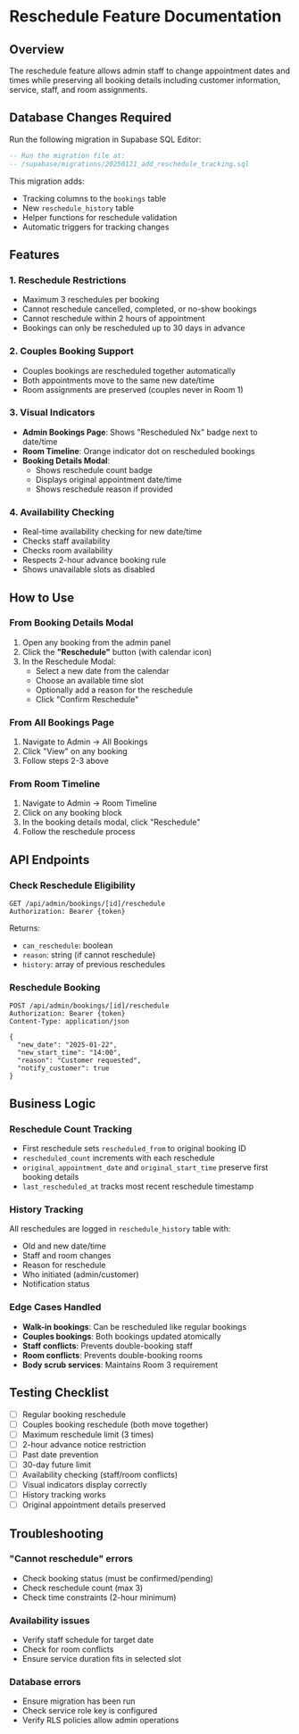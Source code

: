 # Reschedule Feature Documentation

## Overview
The reschedule feature allows admin staff to change appointment dates and times while preserving all booking details including customer information, service, staff, and room assignments.

## Database Changes Required

Run the following migration in Supabase SQL Editor:

```sql
-- Run the migration file at:
-- /supabase/migrations/20250121_add_reschedule_tracking.sql
```

This migration adds:
- Tracking columns to the `bookings` table
- New `reschedule_history` table
- Helper functions for reschedule validation
- Automatic triggers for tracking changes

## Features

### 1. Reschedule Restrictions
- Maximum 3 reschedules per booking
- Cannot reschedule cancelled, completed, or no-show bookings
- Cannot reschedule within 2 hours of appointment
- Bookings can only be rescheduled up to 30 days in advance

### 2. Couples Booking Support
- Couples bookings are rescheduled together automatically
- Both appointments move to the same new date/time
- Room assignments are preserved (couples never in Room 1)

### 3. Visual Indicators
- **Admin Bookings Page**: Shows "Rescheduled Nx" badge next to date/time
- **Room Timeline**: Orange indicator dot on rescheduled bookings
- **Booking Details Modal**: 
  - Shows reschedule count badge
  - Displays original appointment date/time
  - Shows reschedule reason if provided

### 4. Availability Checking
- Real-time availability checking for new date/time
- Checks staff availability
- Checks room availability
- Respects 2-hour advance booking rule
- Shows unavailable slots as disabled

## How to Use

### From Booking Details Modal

1. Open any booking from the admin panel
2. Click the **"Reschedule"** button (with calendar icon)
3. In the Reschedule Modal:
   - Select a new date from the calendar
   - Choose an available time slot
   - Optionally add a reason for the reschedule
   - Click "Confirm Reschedule"

### From All Bookings Page

1. Navigate to Admin → All Bookings
2. Click "View" on any booking
3. Follow steps 2-3 above

### From Room Timeline

1. Navigate to Admin → Room Timeline
2. Click on any booking block
3. In the booking details modal, click "Reschedule"
4. Follow the reschedule process

## API Endpoints

### Check Reschedule Eligibility
```
GET /api/admin/bookings/[id]/reschedule
Authorization: Bearer {token}
```

Returns:
- `can_reschedule`: boolean
- `reason`: string (if cannot reschedule)
- `history`: array of previous reschedules

### Reschedule Booking
```
POST /api/admin/bookings/[id]/reschedule
Authorization: Bearer {token}
Content-Type: application/json

{
  "new_date": "2025-01-22",
  "new_start_time": "14:00",
  "reason": "Customer requested",
  "notify_customer": true
}
```

## Business Logic

### Reschedule Count Tracking
- First reschedule sets `rescheduled_from` to original booking ID
- `rescheduled_count` increments with each reschedule
- `original_appointment_date` and `original_start_time` preserve first booking details
- `last_rescheduled_at` tracks most recent reschedule timestamp

### History Tracking
All reschedules are logged in `reschedule_history` table with:
- Old and new date/time
- Staff and room changes
- Reason for reschedule
- Who initiated (admin/customer)
- Notification status

### Edge Cases Handled
- **Walk-in bookings**: Can be rescheduled like regular bookings
- **Couples bookings**: Both bookings updated atomically
- **Staff conflicts**: Prevents double-booking staff
- **Room conflicts**: Prevents double-booking rooms
- **Body scrub services**: Maintains Room 3 requirement

## Testing Checklist

- [ ] Regular booking reschedule
- [ ] Couples booking reschedule (both move together)
- [ ] Maximum reschedule limit (3 times)
- [ ] 2-hour advance notice restriction
- [ ] Past date prevention
- [ ] 30-day future limit
- [ ] Availability checking (staff/room conflicts)
- [ ] Visual indicators display correctly
- [ ] History tracking works
- [ ] Original appointment details preserved

## Troubleshooting

### "Cannot reschedule" errors
- Check booking status (must be confirmed/pending)
- Check reschedule count (max 3)
- Check time constraints (2-hour minimum)

### Availability issues
- Verify staff schedule for target date
- Check for room conflicts
- Ensure service duration fits in selected slot

### Database errors
- Ensure migration has been run
- Check service role key is configured
- Verify RLS policies allow admin operations